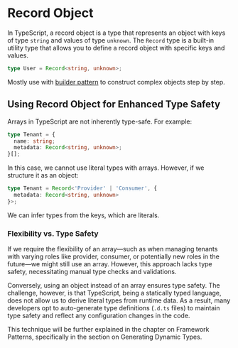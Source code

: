 # Record Object

In TypeScript, a record object is a type that represents an object with keys of type `string` and values of type `unknown`. The `Record` type is a built-in utility type that allows you to define a record object with specific keys and values.

```ts twoslash
type User = Record<string, unknown>;
```

Mostly use with [builder pattern](../design-patterns//builder-pattern) to construct complex objects step by step.

## Using Record Object for Enhanced Type Safety

Arrays in TypeScript are not inherently type-safe. For example:

```ts
type Tenant = {
  name: string;
  metadata: Record<string, unknown>;
}[];

```

In this case, we cannot use literal types with arrays. However, if we structure it as an object:

```ts
type Tenant = Record<'Provider' | 'Consumer', { 
  metadata: Record<string, unknown> 
}>;
```

We can infer types from the keys, which are literals.

### Flexibility vs. Type Safety

If we require the flexibility of an array—such as when managing tenants with varying roles like provider, consumer, or potentially new roles in the future—we might still use an array. However, this approach lacks type safety, necessitating manual type checks and validations.

Conversely, using an object instead of an array ensures type safety. The challenge, however, is that TypeScript, being a statically typed language, does not allow us to derive literal types from runtime data. As a result, many developers opt to auto-generate type definitions (`.d.ts` files) to maintain type safety and reflect any configuration changes in the code.

This technique will be further explained in the chapter on Framework Patterns, specifically in the section on Generating Dynamic Types.
